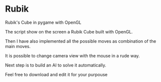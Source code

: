 # Rubik
Rubik's Cube in pygame with OpenGL

The script show on the screen a Rubik Cube built 
with OpenGL.

Then I have also implemented all the possible moves as 
combination of the main moves.

It is possible to change camera view with the mouse
in a rude way.

Next step is to build an AI to solve it automatically.

Feel free to download and edit it for your purpouse
